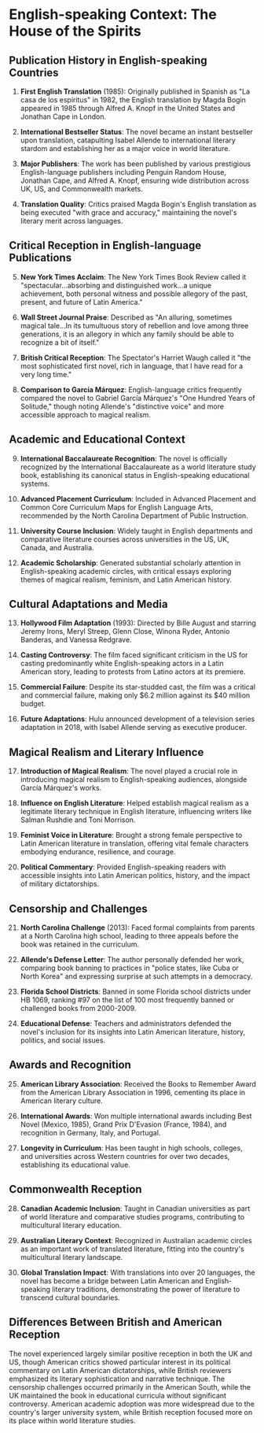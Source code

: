# English-speaking Context: The House of the Spirits

## Publication History in English-speaking Countries

1. **First English Translation** (1985): Originally published in Spanish as "La casa de los espíritus" in 1982, the English translation by Magda Bogin appeared in 1985 through Alfred A. Knopf in the United States and Jonathan Cape in London.

2. **International Bestseller Status**: The novel became an instant bestseller upon translation, catapulting Isabel Allende to international literary stardom and establishing her as a major voice in world literature.

3. **Major Publishers**: The work has been published by various prestigious English-language publishers including Penguin Random House, Jonathan Cape, and Alfred A. Knopf, ensuring wide distribution across UK, US, and Commonwealth markets.

4. **Translation Quality**: Critics praised Magda Bogin's English translation as being executed "with grace and accuracy," maintaining the novel's literary merit across languages.

## Critical Reception in English-language Publications

5. **New York Times Acclaim**: The New York Times Book Review called it "spectacular...absorbing and distinguished work...a unique achievement, both personal witness and possible allegory of the past, present, and future of Latin America."

6. **Wall Street Journal Praise**: Described as "An alluring, sometimes magical tale...In its tumultuous story of rebellion and love among three generations, it is an allegory in which any family should be able to recognize a bit of itself."

7. **British Critical Reception**: The Spectator's Harriet Waugh called it "the most sophisticated first novel, rich in language, that I have read for a very long time."

8. **Comparison to García Márquez**: English-language critics frequently compared the novel to Gabriel García Márquez's "One Hundred Years of Solitude," though noting Allende's "distinctive voice" and more accessible approach to magical realism.

## Academic and Educational Context

9. **International Baccalaureate Recognition**: The novel is officially recognized by the International Baccalaureate as a world literature study book, establishing its canonical status in English-speaking educational systems.

10. **Advanced Placement Curriculum**: Included in Advanced Placement and Common Core Curriculum Maps for English Language Arts, recommended by the North Carolina Department of Public Instruction.

11. **University Course Inclusion**: Widely taught in English departments and comparative literature courses across universities in the US, UK, Canada, and Australia.

12. **Academic Scholarship**: Generated substantial scholarly attention in English-speaking academic circles, with critical essays exploring themes of magical realism, feminism, and Latin American history.

## Cultural Adaptations and Media

13. **Hollywood Film Adaptation** (1993): Directed by Bille August and starring Jeremy Irons, Meryl Streep, Glenn Close, Winona Ryder, Antonio Banderas, and Vanessa Redgrave.

14. **Casting Controversy**: The film faced significant criticism in the US for casting predominantly white English-speaking actors in a Latin American story, leading to protests from Latino actors at its premiere.

15. **Commercial Failure**: Despite its star-studded cast, the film was a critical and commercial failure, making only $6.2 million against its $40 million budget.

16. **Future Adaptations**: Hulu announced development of a television series adaptation in 2018, with Isabel Allende serving as executive producer.

## Magical Realism and Literary Influence

17. **Introduction of Magical Realism**: The novel played a crucial role in introducing magical realism to English-speaking audiences, alongside García Márquez's works.

18. **Influence on English Literature**: Helped establish magical realism as a legitimate literary technique in English literature, influencing writers like Salman Rushdie and Toni Morrison.

19. **Feminist Voice in Literature**: Brought a strong female perspective to Latin American literature in translation, offering vital female characters embodying endurance, resilience, and courage.

20. **Political Commentary**: Provided English-speaking readers with accessible insights into Latin American politics, history, and the impact of military dictatorships.

## Censorship and Challenges

21. **North Carolina Challenge** (2013): Faced formal complaints from parents at a North Carolina high school, leading to three appeals before the book was retained in the curriculum.

22. **Allende's Defense Letter**: The author personally defended her work, comparing book banning to practices in "police states, like Cuba or North Korea" and expressing surprise at such attempts in a democracy.

23. **Florida School Districts**: Banned in some Florida school districts under HB 1069, ranking #97 on the list of 100 most frequently banned or challenged books from 2000-2009.

24. **Educational Defense**: Teachers and administrators defended the novel's inclusion for its insights into Latin American literature, history, politics, and social issues.

## Awards and Recognition

25. **American Library Association**: Received the Books to Remember Award from the American Library Association in 1996, cementing its place in American literary culture.

26. **International Awards**: Won multiple international awards including Best Novel (Mexico, 1985), Grand Prix D'Evasion (France, 1984), and recognition in Germany, Italy, and Portugal.

27. **Longevity in Curriculum**: Has been taught in high schools, colleges, and universities across Western countries for over two decades, establishing its educational value.

## Commonwealth Reception

28. **Canadian Academic Inclusion**: Taught in Canadian universities as part of world literature and comparative studies programs, contributing to multicultural literary education.

29. **Australian Literary Context**: Recognized in Australian academic circles as an important work of translated literature, fitting into the country's multicultural literary landscape.

30. **Global Translation Impact**: With translations into over 20 languages, the novel has become a bridge between Latin American and English-speaking literary traditions, demonstrating the power of literature to transcend cultural boundaries.

## Differences Between British and American Reception

The novel experienced largely similar positive reception in both the UK and US, though American critics showed particular interest in its political commentary on Latin American dictatorships, while British reviewers emphasized its literary sophistication and narrative technique. The censorship challenges occurred primarily in the American South, while the UK maintained the book in educational curricula without significant controversy. American academic adoption was more widespread due to the country's larger university system, while British reception focused more on its place within world literature studies.